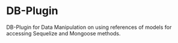 # DB-Plugin
DB-Plugin for Data Manipulation on using references of models for accessing Sequelize and Mongoose methods.
